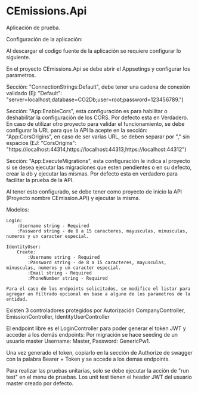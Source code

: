 # CEmissions.Api
Aplicación de prueba.


Configuración de la aplicación:

Al descargar el codigo fuente de la aplicación se requiere configurar lo siguiente.

En el proyecto CEmissions.Api se debe abrir el Appsetings y configurar los parametros.

Sección: "ConnectionStrings:Default", debe tener una cadena de conexión validado (Ej: "Default": "server=localhost;database=CO2Db;user=root;password=123456789.")

Sección: "App:EnableCors", esta configuración es para habilitar o deshabilitar la configuración de los CORS. Por defecto esta en Verdadero. En caso de utilizar otro proyecto para validar el funcionamiento, se debe configurar la URL para que la API la acepte en la sección: "App:CorsOrigins", en caso de ser varias URL, se deben separar por "," sin espacios (EJ: "CorsOrigins": "https://localhost:44314,https://localhost:44313,https://localhost:44312")

Sección: "App:ExecuteMigrations", esta configuración le indica al proyecto si se desea ejecutar las migraciones que esten pendientes o en su defecto, crear la db y ejecutar las mismas. Por defecto esta en verdadero para facilitar la prueba de la API.

Al tener esto configurado, se debe tener como proyecto de inicio la API (Proyecto nombre CEmission.API) y ejecutar la misma.

Modelos:

    Login: 
        :Username string - Required
        :Password string - de 8 a 15 caracteres, mayusculas, minusculas, numeros y un caracter especial.

    IdentityUser:
        Create:
            :Username string - Required
            :Password string - de 8 a 15 caracteres, mayusculas, minusculas, numeros y un caracter especial.
            :Email string - Required
            :PhoneNumber string - Required
    
    Para el caso de los endpoints solicitados, se modifico el listar para agregar un filtrado opcional en base a alguno de los parametros de la entidad.

Existen 3 controladores protegidos por Autorización
    CompanyController,
    EmissionController,
    IdentityUserController

El endpoint libre es el LoginController para poder generar el token JWT y acceder a los demás endpoints:
    Por migración se hace seeding de un usuario master
        Username: Master,
        Password: GenericPw1.

Una vez generado el token, copiarlo en la sección de Authorize de swagger con la palabra Bearer + Token y se accede a los demas endpoints.

Para realizar las pruebas unitarias, solo se debe ejecutar la acción de "run test" en el menu de pruebas.
Los unit test tienen el header JWT del usuario master creado por defecto.




